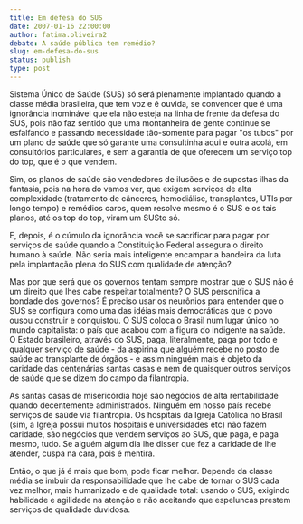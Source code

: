 ```yaml
---
title: Em defesa do SUS
date: 2007-01-16 22:00:00
author: fatima.oliveira2
debate: A saúde pública tem remédio?
slug: em-defesa-do-sus
status: publish 
type: post
---
```


Sistema Único de Saúde (SUS) só será plenamente implantado quando a classe média brasileira, que tem voz e é ouvida, se convencer que é uma ignorância inominável que ela não esteja na linha de frente da defesa do SUS, pois não faz sentido que uma montanheira de gente continue se esfalfando e passando necessidade tão-somente para pagar "os tubos" por um plano de saúde que só garante uma consultinha aqui e outra acolá, em consultórios particulares, e sem a garantia de que oferecem um serviço top do top, que é o que vendem. 


Sim, os planos de saúde são vendedores de ilusões e de supostas ilhas da fantasia, pois na hora do vamos ver, que exigem serviços de alta complexidade (tratamento de cânceres, hemodiálise, transplantes, UTIs por longo tempo) e remédios caros, quem resolve mesmo é o SUS e os tais planos, até os top do top, viram um SUSto só. 


E, depois, é o cúmulo da ignorância você se sacrificar para pagar por serviços de saúde quando a Constituição Federal assegura o direito humano à saúde. Não seria mais inteligente encampar a bandeira da luta pela implantação plena do SUS com qualidade de atenção? 


Mas por que será que os governos tentam sempre mostrar que o SUS não é um direito que lhes cabe respeitar totalmente? O SUS personifica a bondade dos governos? É preciso usar os neurônios para entender que o SUS se configura como uma das idéias mais democráticas que o povo ousou construir e conquistou. O SUS coloca o Brasil num lugar único no mundo capitalista: o país que acabou com a figura do indigente na saúde.   
O Estado brasileiro, através do SUS, paga, literalmente, paga por todo e qualquer serviço de saúde - da aspirina que alguém recebe no posto de saúde ao transplante de órgãos - e assim ninguém mais é objeto da caridade das centenárias santas casas e nem de quaisquer outros serviços de saúde que se dizem do campo da filantropia. 


As santas casas de misericórdia hoje são negócios de alta rentabilidade quando decentemente administrados. Ninguém em nosso país recebe serviços de saúde via filantropia. Os hospitais da Igreja Católica no Brasil (sim, a Igreja possui muitos hospitais e universidades etc) não fazem caridade, são negócios que vendem serviços ao SUS, que paga, e paga mesmo, tudo. Se alguém algum dia lhe disser que fez a caridade de lhe atender, cuspa na cara, pois é mentira.


Então, o que já é mais que bom, pode ficar melhor. Depende da classe média se imbuir da responsabilidade que lhe cabe de tornar o SUS cada vez melhor, mais humanizado e de qualidade total: usando o SUS, exigindo habilidade e agilidade na atenção e não aceitando que espeluncas prestem serviços de qualidade duvidosa. 


